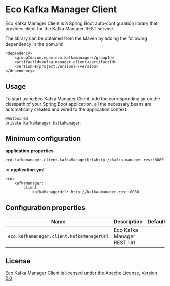 # Eco Kafka Manager Client

Eco Kafka Manager Client is a Spring Boot auto-configuration library that provides client for the Kafka Manager REST service.

The library can be obtained from the Maven by adding the following dependency in the pom.xml:

```
<dependency>
    <groupId>com.epam.eco.kafkamanager</groupId>
    <artifactId>kafka-manager-client</artifactId>
    <version>${project.version}</version>
</dependency>
```

## Usage

To start using Eco Kafka Manager Client, add the corresponding jar on the classpath of your Spring Boot application, all the necessary beans are automatically created and wired to the application context.

```
@Autowired
private KafkaManager kafkaManager;
```

## Minimum configuration

**application.properties**
```
eco.kafkamanager.client.kafkaManagerUrl=http://kafka-manager-rest:8080
```

or **application.yml**
```
eco:
    kafkamanager:
        client:
            kafkaManagerUrl: http://kafka-manager-rest:8080
```

## Configuration properties

Name | Description | Default
---  | ---         | --- 
`eco.kafkamanager.client.kafkaManagerUrl` | Eco Kafka Manager REST Url | 

## License

Eco Kafka Manager Client is licensed under the [Apache License, Version 2.0](https://www.apache.org/licenses/LICENSE-2.0)